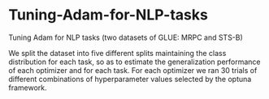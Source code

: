 # Tuning-Adam-for-NLP-tasks
Tuning Adam for NLP tasks (two datasets of GLUE: MRPC and STS-B)

We split the dataset into five different splits maintaining the class distribution for each task, so as to estimate the generalization performance of each optimizer and for each task. For each optimizer we ran 30 trials of different combinations of hyperparameter values selected by the optuna framework. 
